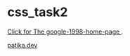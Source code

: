 # css_task2
[Click for The google-1998-home-page ](https://tunakrdnz.github.io/css_task2/).

[patika.dev ](https://app.patika.dev/courses/css/odev2)
